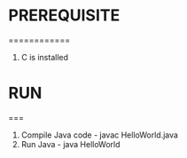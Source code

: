 # PREREQUISITE 
  ============
1. C is installed

# RUN
  ===
1. Compile Java code - javac HelloWorld.java
2. Run Java - java HelloWorld


